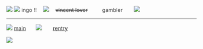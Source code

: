 ![](https://64.media.tumblr.com/7d17b26c378a57be9c9a28900837e9bc/a6976ce5a356e550-50/s1280x1920/17d935085f282e9bd1d30face4a582c10b6f46b2.pnj)
![](https://64.media.tumblr.com/0ee1a2a613526c469f4a3f87e5e8aa8c/9c70f435e1e37c85-1b/s400x600/562b14546bdb293bbabf5b19e84b29377c33394b.pnj)
ingo !!ㅤ ![](https://64.media.tumblr.com/4ec27db14aed333d73e0c32c3648410c/2fbd147e6eae6b11-33/s100x200/7c78d47c2438efb1052f76240b7f8bd27bfb11d0.gifv)
ㅤ~~vincent lover~~ㅤㅤㅤgambler
ㅤㅤ![](https://64.media.tumblr.com/ccb252386ed5992af43d87e965203d20/2fbd147e6eae6b11-ce/s100x200/958e229e9d678b68de20fe0dc1dfd5674adf9327.pnj)
***
![](https://64.media.tumblr.com/dcb34cba9165a07722fb8e2081debc1c/4fe96b9010938cbf-90/s400x600/8ef35a227b59b220fd7847329e6a6f95660ea57a.pnj)
[main](https://github.com/rottenpaws)ㅤㅤ![](https://64.media.tumblr.com/f29472a61e1f1944caf8feaa069c5573/4fe96b9010938cbf-21/s100x200/5c269843a5114ae8f861f170265e13580a16d6b2.gifv)
ㅤㅤ[rentry](https://rentry.co/cominginhot)

![](https://64.media.tumblr.com/3330332ccb6708734fbafbd52fb8f65a/a6976ce5a356e550-c9/s1280x1920/0e3ca4c495b29c772ed450b721e17a5943a8001a.pnj)
